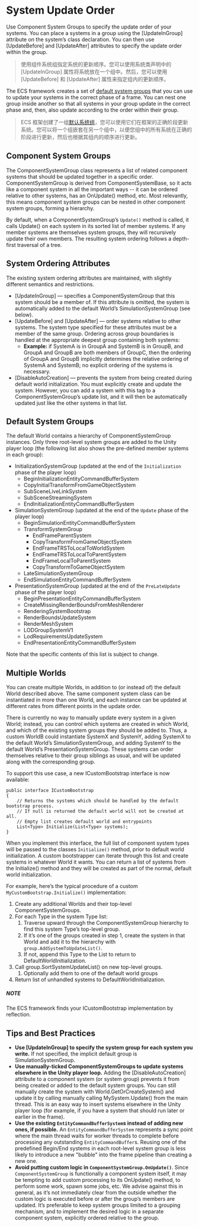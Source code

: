 # System Update Order

Use Component System Groups to specify the update order of your systems. You can place a systems in a group using the [UpdateInGroup] attribute on the system’s class declaration. You can then use [UpdateBefore] and [UpdateAfter] attributes to specify the update order within the group.

>使用组件系统组指定系统的更新顺序。您可以使用系统类声明中的 [UpdateInGroup] 属性将系统放在一个组中。然后，您可以使用 [UpdateBefore] 和 [UpdateAfter] 属性来指定组内的更新顺序。


The ECS framework creates a set of  [default system groups](https://docs.unity3d.com/Packages/com.unity.entities@0.17/manual/system_update_order.html#default-system-groups)  that you can use to update your systems in the correct phase of a frame. You can nest one group inside another so that all systems in your group update in the correct phase and, then, also update according to the order within their group.

>ECS 框架创建了一组[默认系统组](https://docs.unity3d.com/Packages/com.unity.entities@0.17/manual/system_update_order.html#default-system-groups)，您可以使用它们在框架的正确阶段更新系统。您可以将一个组嵌套在另一个组中，以便您组中的所有系统在正确的阶段进行更新，然后也根据其组内的顺序进行更新。

## Component System Groups

The ComponentSystemGroup class represents a list of related component systems that should be updated together in a specific order. ComponentSystemGroup is derived from ComponentSystemBase, so it acts like a component system in all the important ways -- it can be ordered relative to other systems, has an OnUpdate() method, etc. Most relevantly, this means component system groups can be nested in other component system groups, forming a hierarchy.

By default, when a ComponentSystemGroup’s  `Update()`  method is called, it calls Update() on each system in its sorted list of member systems. If any member systems are themselves system groups, they will recursively update their own members. The resulting system ordering follows a depth-first traversal of a tree.

## System Ordering Attributes

The existing system ordering attributes are maintained, with slightly different semantics and restrictions.

-   [UpdateInGroup] — specifies a ComponentSystemGroup that this system should be a member of. If this attribute is omitted, the system is automatically added to the default World’s SimulationSystemGroup (see below).
-   [UpdateBefore] and [UpdateAfter] — order systems relative to other systems. The system type specified for these attributes must be a member of the same group. Ordering across group boundaries is handled at the appropriate deepest group containing both systems:
    -   **Example:**  if SystemA is in GroupA and SystemB is in GroupB, and GroupA and GroupB are both members of GroupC, then the ordering of GroupA and GroupB implicitly determines the relative ordering of SystemA and SystemB; no explicit ordering of the systems is necessary.
-   [DisableAutoCreation] — prevents the system from being created during default world initialization. You must explicitly create and update the system. However, you can add a system with this tag to a ComponentSystemGroup’s update list, and it will then be automatically updated just like the other systems in that list.

## Default System Groups

The default World contains a hierarchy of ComponentSystemGroup instances. Only three root-level system groups are added to the Unity player loop (the following list also shows the pre-defined member systems in each group):

-   InitializationSystemGroup (updated at the end of the  `Initialization`  phase of the player loop)
    -   BeginInitializationEntityCommandBufferSystem
    -   CopyInitialTransformFromGameObjectSystem
    -   SubSceneLiveLinkSystem
    -   SubSceneStreamingSystem
    -   EndInitializationEntityCommandBufferSystem
-   SimulationSystemGroup (updated at the end of the  `Update`  phase of the player loop)
    -   BeginSimulationEntityCommandBufferSystem
    -   TransformSystemGroup
        -   EndFrameParentSystem
        -   CopyTransformFromGameObjectSystem
        -   EndFrameTRSToLocalToWorldSystem
        -   EndFrameTRSToLocalToParentSystem
        -   EndFrameLocalToParentSystem
        -   CopyTransformToGameObjectSystem
    -   LateSimulationSystemGroup
    -   EndSimulationEntityCommandBufferSystem
-   PresentationSystemGroup (updated at the end of the  `PreLateUpdate`  phase of the player loop)
    -   BeginPresentationEntityCommandBufferSystem
    -   CreateMissingRenderBoundsFromMeshRenderer
    -   RenderingSystemBootstrap
    -   RenderBoundsUpdateSystem
    -   RenderMeshSystem
    -   LODGroupSystemV1
    -   LodRequirementsUpdateSystem
    -   EndPresentationEntityCommandBufferSystem

Note that the specific contents of this list is subject to change.

## Multiple Worlds

You can create multiple Worlds, in addition to (or instead of) the default World described above. The same component system class can be instantiated in more than one World, and each instance can be updated at different rates from different points in the update order.

There is currently no way to manually update every system in a given World; instead, you can control which systems are created in which World, and which of the existing system groups they should be added to. Thus, a custom WorldB could instantiate SystemX and SystemY, adding SystemX to the default World’s SimulationSystemGroup, and adding SystemY to the default World’s PresentationSystemGroup. These systems can order themselves relative to their group siblings as usual, and will be updated along with the corresponding group.

To support this use case, a new ICustomBootstrap interface is now available:

```
public interface ICustomBootstrap
{
    // Returns the systems which should be handled by the default bootstrap process.
    // If null is returned the default world will not be created at all.
    // Empty list creates default world and entrypoints
    List<Type> Initialize(List<Type> systems);
}

```

When you implement this interface, the full list of component system types will be passed to the classes  `Initialize()`  method, prior to default world initialization. A custom bootstrapper can iterate through this list and create systems in whatever World it wants. You can return a list of systems from the Initialize() method and they will be created as part of the normal, default world initialization.

For example, here’s the typical procedure of a custom  `MyCustomBootstrap.Initialize()`  implementation:

1.  Create any additional Worlds and their top-level ComponentSystemGroups.
2.  For each Type in the system Type list:
    1.  Traverse upward through the ComponentSystemGroup hierarchy to find this system Type’s top-level group.
    2.  If it’s one of the groups created in step 1, create the system in that World and add it to the hierarchy with  `group.AddSystemToUpdateList()`.
    3.  If not, append this Type to the List to return to DefaultWorldInitialization.
3.  Call group.SortSystemUpdateList() on new top-level groups.
    1.  Optionally add them to one of the default world groups
4.  Return list of unhandled systems to DefaultWorldInitialization.

##### NOTE

The ECS framework finds your ICustomBootstrap implementation by reflection.

## Tips and Best Practices

-   **Use [UpdateInGroup] to specify the system group for each system you write.**  If not specified, the implicit default group is SimulationSystemGroup.
-   **Use manually-ticked ComponentSystemGroups to update systems elsewhere in the Unity player loop.**  Adding the [DisableAutoCreation] attribute to a component system (or system group) prevents it from being created or added to the default system groups. You can still manually create the system with World.GetOrCreateSystem() and update it by calling manually calling MySystem.Update() from the main thread. This is an easy way to insert systems elsewhere in the Unity player loop (for example, if you have a system that should run later or earlier in the frame).
-   **Use the existing  `EntityCommandBufferSystem`s instead of adding new ones, if possible.**  An  `EntityCommandBufferSystem`  represents a sync point where the main thread waits for worker threads to complete before processing any outstanding  `EntityCommandBuffer`s. Reusing one of the predefined Begin/End systems in each root-level system group is less likely to introduce a new "bubble" into the frame pipeline than creating a new one.
-   **Avoid putting custom logic in  `ComponentSystemGroup.OnUpdate()`**. Since  `ComponentSystemGroup`  is functionally a component system itself, it may be tempting to add custom processing to its OnUpdate() method, to perform some work, spawn some jobs, etc. We advise against this in general, as it’s not immediately clear from the outside whether the custom logic is executed before or after the group’s members are updated. It’s preferable to keep system groups limited to a grouping mechanism, and to implement the desired logic in a separate component system, explicitly ordered relative to the group.
<!--stackedit_data:
eyJoaXN0b3J5IjpbNzYxNTY0NTM5LDE0MDIxMTU1ODksNzMwOT
k4MTE2XX0=
-->